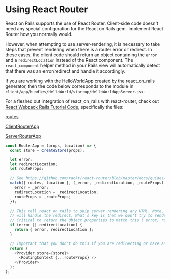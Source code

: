 # Using React Router
React on Rails supports the use of React Router. Client-side code doesn't need any special configuration for the React on Rails gem. Implement React Router how you normally would.

However, when attempting to use server-rendering, it is necessary to take steps that prevent rendering when there is a router error or redirect. In these cases, the client code should return an object containing the `error` and a `redirectLocation` instead of the React component. The `react_component` helper method in your Rails view will automatically detect that there was an error/redirect and handle it accordingly.

If you are working with the HelloWorldApp created by the react_on_rails generator, then the code below corresponds to the module in `client/app/bundles/HelloWorld/startup/HelloWorldAppServer.jsx`.

For a fleshed out integration of react_on_rails with react-router, check out [React Webpack Rails Tutorial Code](https://github.com/shakacode/react-webpack-rails-tutorial), specifically the files:

[routes](https://github.com/shakacode/react-webpack-rails-tutorial/blob/master/client/app/bundles/comments/routes/routes.jsx)

[ClientRouterApp](https://github.com/shakacode/react-webpack-rails-tutorial/blob/master/client/app/bundles/comments/startup/ClientRouterApp.jsx)

[ServerRouterApp](https://github.com/shakacode/react-webpack-rails-tutorial/blob/master/client/app/bundles/comments/startup/ServerRouterApp.jsx)


```js
const RouterApp = (props, location) => {
  const store = createStore(props);

  let error;
  let redirectLocation;
  let routeProps;

  // See https://github.com/rackt/react-router/blob/master/docs/guides/advanced/ServerRendering.md
  match({ routes, location }, (_error, _redirectLocation, _routeProps) => {
    error = _error;
    redirectLocation = _redirectLocation;
    routeProps = _routeProps;
  });

  // This tell react_on_rails to skip server rendering any HTML. Note, client rendering
  // will handle the redirect. What's key is that we don't try to render.
  // Critical to return the Object properties to match this { error, redirectLocation }
  if (error || redirectLocation) {
    return { error, redirectLocation };
  }

  // Important that you don't do this if you are redirecting or have an error.
  return (
    <Provider store={store}>
      <RoutingContext {...routeProps} />
    </Provider>
  );
};
```
